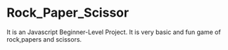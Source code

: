 # Rock_Paper_Scissor
It is an Javascript Beginner-Level Project. It is very basic and fun game of rock,papers and scissors. 
